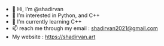 - 👋 Hi, I’m @shadirvan
- 👀 I’m interested in Python, and C++
- 🌱 I’m currently learning C++
- 📫 reach me through my email : shadirvan2021@gmail.com
- My website : https://shadirvan.art

<!---
shadirvan/shadirvan is a ✨ special ✨ repository because its `README.md` (this file) appears on your GitHub profile.
You can click the Preview link to take a look at your changes.
--->
